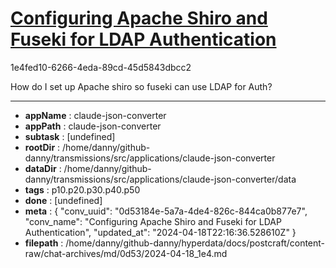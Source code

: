 # [Configuring Apache Shiro and Fuseki for LDAP Authentication](https://claude.ai/chat/0d53184e-5a7a-4de4-826c-844ca0b877e7)

1e4fed10-6266-4eda-89cd-45d5843dbcc2

How do I set up Apache shiro so fuseki can use LDAP for Auth?

---

* **appName** : claude-json-converter
* **appPath** : claude-json-converter
* **subtask** : [undefined]
* **rootDir** : /home/danny/github-danny/transmissions/src/applications/claude-json-converter
* **dataDir** : /home/danny/github-danny/transmissions/src/applications/claude-json-converter/data
* **tags** : p10.p20.p30.p40.p50
* **done** : [undefined]
* **meta** : {
  "conv_uuid": "0d53184e-5a7a-4de4-826c-844ca0b877e7",
  "conv_name": "Configuring Apache Shiro and Fuseki for LDAP Authentication",
  "updated_at": "2024-04-18T22:16:36.528610Z"
}
* **filepath** : /home/danny/github-danny/hyperdata/docs/postcraft/content-raw/chat-archives/md/0d53/2024-04-18_1e4.md